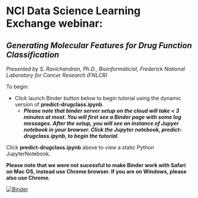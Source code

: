 # NCI Data Science Learning Exchange webinar: 
## *Generating Molecular Features for Drug Function Classification*
*Presented by S. Ravichandran, Ph.D., Bioinformaticist, Frederick National Laboratory for Cancer Research (FNLCR)*

To begin: 

* Click launch Binder button below to begin tutorial using the dynamic version of **predict-drugclass.ipynb**. 
  * ***Please note that binder server setup on the cloud will take < 3 minutes at most. You will first see a Binder page with some log messages. After the setup, you will see an instance of Jupyer notebook in your browser. Click the Jupyter notebook, predict-drugclass.ipynb, to begin the tutorial***.

Click **predict-drugclass.ipynb** above to view a static Python JupyterNotebook.

**Please note that we were not sucessful to make Binder work with Safari on Mac OS, instead use Chrome browser. If you are on Windows, please also use Chrome.**

[![Binder](https://mybinder.org/badge_logo.svg)](https://mybinder.org/v2/gh/ravichas/ML-predict-drugclass/master)
